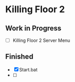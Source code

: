 # Killing Floor 2

## Work in Progress

- [ ] Killing Floor 2 Server Menu


## Finished

- [X] Start.bat
- [ ] 